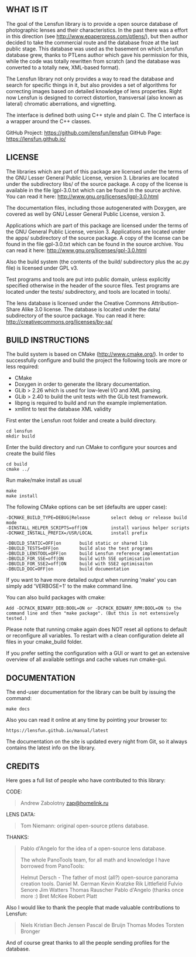 WHAT IS IT
----------

The goal of the Lensfun library is to provide a open source database
of photographic lenses and their characteristics. In the past there
was a effort in this direction (see http://www.epaperpress.com/ptlens/),
but then author decided to take the commercial route and the database
froze at the last public stage. This database was used as the basement
on which Lensfun database grew, thanks to PTLens author which gave his
permission for this, while the code was totally rewritten from scratch
(and the database was converted to a totally new, XML-based format).

The Lensfun library not only provides a way to read the database
and search for specific things in it, but also provides a set of
algorithms for correcting images based on detailed knowledge of
lens properties. Right now Lensfun is designed to correct
distortion, transversal (also known as lateral) chromatic aberrations,
and vignetting.

The interface is defined both using C++ style and plain C.
The C interface is a wrapper around the C++ classes.

GitHub Project: https://github.com/lensfun/lensfun
GitHub Page: https://lensfun.github.io/


LICENSE
-------

The libraries which are part of this package are licensed under the terms
of the GNU Lesser General Public License, version 3. Libraries are located
under the subdirectory libs/ of the source package. A copy of the license
is available in the file lgpl-3.0.txt which can be found in the source
archive. You can read it here: http://www.gnu.org/licenses/lgpl-3.0.html

The documentation files, including those autogenerated with Doxygen,
are covered as well by GNU Lesser General Public License, version 3.

Applications which are part of this package are licensed under the terms
of the GNU General Public License, version 3. Applications are located
under the apps/ subdirectory of the source package. A copy of the license
can be found in the file gpl-3.0.txt which can be found in the source
archive. You can read it here: http://www.gnu.org/licenses/gpl-3.0.html

Also the build system (the contents of the build/ subdirectory plus the
ac.py file) is licensed under GPL v3.

Test programs and tools are put into public domain, unless explicitly
specified otherwise in the header of the source files. Test programs
are located under the tests/ subdirectory, and tools are located in tools/.

The lens database is licensed under the Creative Commons Attribution-Share
Alike 3.0 license. The database is located under the data/ subdirectory
of the source package. You can read it here:
http://creativecommons.org/licenses/by-sa/


BUILD INSTRUCTIONS
------------------

The build system is based on CMake (http://www.cmake.org/). In order to
successfully configure and build the project the following tools are more
or less required:

 - CMake
 - Doxygen in order to generate the library documentation.
 - GLib > 2.26 which is used for low-level I/O and XML parsing.
 - GLib > 2.40 to build the unit tests with the GLib test framework.
 - libpng is required to build and run the example implementation.
 - xmllint to test the database XML validity

First enter the Lensfun root folder and create a build directory.

    cd lensfun
    mkdir build

Enter the build directory and run CMake to configure your sources and create
the build files

    cd build
    cmake ../

Run make/make install as usual

    make
    make install

The following CMake options can be set (defaults are upper case):

    -DCMAKE_BUILD_TYPE=DEBUG|Release        select debug or release build mode
    -DINSTALL_HELPER_SCRIPTS=off|ON         install various helper scripts
    -DCMAKE_INSTALL_PREFIX=/USR/LOCAL       install prefix

    -DBUILD_STATIC=OFF|on       build static or shared lib
    -DBUILD_TESTS=OFF|on        build also the test programs
    -DBUILD_LENSTOOL=OFF|on     build Lensfun reference implementation
    -DBUILD_FOR_SSE=off|ON      build with SSE optimisation
    -DBUILD_FOR_SSE2=off|ON     build with SSE2 optimisaiton
    -DBUILD_DOC=OFF|on          build documentation

If you want to have more detailed output when running 'make' you can simply add
'VERBOSE=1' to the make command line.

You can also build packages with cmake:

    Add -DCPACK_BINARY_DEB:BOOL=ON or -DCPACK_BINARY_RPM:BOOL=ON to the
    command line and then "make package". (But this is not extensively tested.)

Please note that running cmake again does NOT reset all options to default or
reconfigure all variables. To restart with a clean configuration delete all files
in your cmake_build folder.

If you prefer setting the configuration with a GUI or want to get an extensive
overview of all available settings and cache values run cmake-gui.


DOCUMENTATION
-------------

The end-user documentation for the library can be built by issuing the
command:

    make docs

Also you can read it online at any time by pointing your browser to:

	https://lensfun.github.io/manual/latest

The documentation on the site is updated every night from Git, so it always
contains the latest info on the library.


CREDITS
-------

Here goes a full list of people who have contributed to this library:

CODE:
  > Andrew Zabolotny <zap@homelink.ru>

LENS DATA:
  > Tom Niemann: original open-source ptlens database.

THANKS:
  > Pablo d'Angelo for the idea of a open-source lens database.
  >
  > The whole PanoTools team, for all math and knowledge I have borrowed from PanoTools:
  >
  > Helmut Dersch - The father of most (all?) open-source panorama creation tools.
  > Daniel M. German
  > Kevin Kratzke
  > Rik Littlefield
  > Fulvio Senore
  > Jim Watters
  > Thomas Rauscher
  > Pablo d'Angelo (thanks once more :)
  > Bret McKee
  > Robert Platt

Also I would like to thank the people that made valuable contributions to Lensfun:
  > Niels Kristian Bech Jensen
  > Pascal de Bruijn
  > Thomas Modes
  > Torsten Bronger

And of course great thanks to all the people sending profiles for the database.
